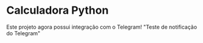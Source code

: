 # Calculadora Python
Este projeto agora possui integração com o Telegram!
"Teste de notificação do Telegram"
